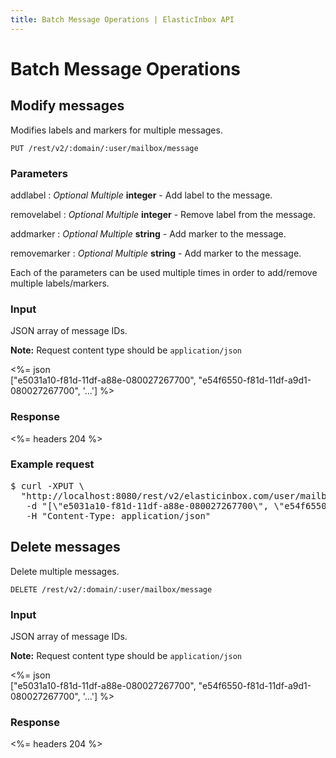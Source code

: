 ```yaml
---
title: Batch Message Operations | ElasticInbox API
---
```


# Batch Message Operations

## Modify messages  <a name="modify"></a>

Modifies labels and markers for multiple messages.

    PUT /rest/v2/:domain/:user/mailbox/message

### Parameters

addlabel
: _Optional_ _Multiple_ **integer** - Add label to the message.

removelabel
: _Optional_ _Multiple_ **integer** - Remove label from the message.

addmarker
: _Optional_ _Multiple_ **string** - Add marker to the message.

removemarker
: _Optional_ _Multiple_ **string** - Add marker to the message.

Each of the parameters can be used multiple times in order to add/remove multiple labels/markers.

### Input

JSON array of message IDs.

**Note:** Request content type should be `application/json`

<%= json \
  ["e5031a10-f81d-11df-a88e-080027267700", "e54f6550-f81d-11df-a9d1-080027267700", '...']
%>

### Response

<%= headers 204 %>

### Example request

<pre class="terminal">
$ curl -XPUT \
  "http://localhost:8080/rest/v2/elasticinbox.com/user/mailbox/message?addlabel=3&addlabel=540&removemarker=seen" \
   -d "[\"e5031a10-f81d-11df-a88e-080027267700\", \"e54f6550-f81d-11df-a9d1-080027267700\"]" \
   -H "Content-Type: application/json"
</pre>

## Delete messages <a name="delete"></a>

Delete multiple messages.

    DELETE /rest/v2/:domain/:user/mailbox/message

### Input

JSON array of message IDs.

**Note:** Request content type should be `application/json`

<%= json \
  ["e5031a10-f81d-11df-a88e-080027267700", "e54f6550-f81d-11df-a9d1-080027267700", '...']
%>

### Response

<%= headers 204 %>
